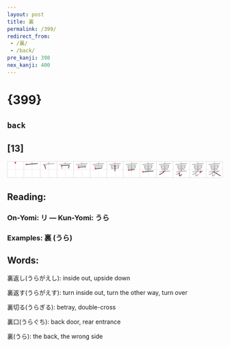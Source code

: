 ```yaml
---
layout: post
title: 裏
permalink: /399/
redirect_from:
 - /裏/
 - /back/
pre_kanji: 398
nex_kanji: 400
---
```


# {399}

## `back`

## [13]

<div class="stroke"><img src="../images/E8A38F.png" /></div>

## Reading:

### On-Yomi: リ &mdash; Kun-Yomi: うら

### Examples: 裏 (うら)

## Words:

裏返し(うらがえし): inside out, upside down

裏返す(うらがえす): turn inside out, turn the other way, turn over

裏切る(うらぎる): betray, double-cross

裏口(うらぐち): back door, rear entrance

裏(うら): the back, the wrong side
